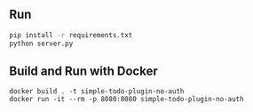 ## Run
```bash
pip install -r requirements.txt
python server.py
```

## Build and Run with Docker
```shell
docker build . -t simple-todo-plugin-no-auth
docker run -it --rm -p 8080:8080 simple-todo-plugin-no-auth
```
